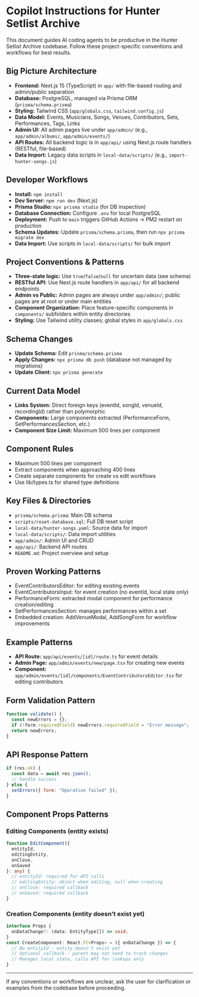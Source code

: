 # Copilot Instructions for Hunter Setlist Archive

This document guides AI coding agents to be productive in the Hunter Setlist Archive codebase. Follow these project-specific conventions and workflows for best results.

## Big Picture Architecture
- **Frontend:** Next.js 15 (TypeScript) in `app/` with file-based routing and admin/public separation
- **Database:** PostgreSQL, managed via Prisma ORM (`prisma/schema.prisma`)
- **Styling:** Tailwind CSS (`app/globals.css`, `tailwind.config.js`)
- **Data Model:** Events, Musicians, Songs, Venues, Contributors, Sets, Performances, Tags, Links
- **Admin UI:** All admin pages live under `app/admin/` (e.g., `app/admin/albums/`, `app/admin/events/`)
- **API Routes:** All backend logic is in `app/api/` using Next.js route handlers (RESTful, file-based)
- **Data Import:** Legacy data scripts in `local-data/scripts/` (e.g., `import-hunter-songs.js`)

## Developer Workflows
- **Install:** `npm install`
- **Dev Server:** `npm run dev` (Next.js)
- **Prisma Studio:** `npx prisma studio` (for DB inspection)
- **Database Connection:** Configure `.env` for local PostgreSQL
- **Deployment:** Push to `main` triggers GitHub Actions → PM2 restart on production
- **Schema Updates:** Update `prisma/schema.prisma`, then run `npx prisma migrate dev`
- **Data Import:** Use scripts in `local-data/scripts/` for bulk import

## Project Conventions & Patterns
- **Three-state logic:** Use `true`/`false`/`null` for uncertain data (see schema)
- **RESTful API:** Use Next.js route handlers in `app/api/` for all backend endpoints
- **Admin vs Public:** Admin pages are always under `app/admin/`; public pages are at root or under main entities
- **Component Organization:** Place feature-specific components in `components/` subfolders within entity directories
- **Styling:** Use Tailwind utility classes; global styles in `app/globals.css`

## Schema Changes
- **Update Schema:** Edit `prisma/schema.prisma` 
- **Apply Changes:** `npx prisma db push` (database not managed by migrations)
- **Update Client:** `npx prisma generate`

## Current Data Model
- **Links System:** Direct foreign keys (eventId, songId, venueId, recordingId) rather than polymorphic
- **Components:** Large components extracted (PerformanceForm, SetPerformancesSection, etc.)
- **Component Size Limit:** Maximum 500 lines per component

## Component Rules
- Maximum 500 lines per component
- Extract components when approaching 400 lines  
- Create separate components for create vs edit workflows
- Use lib/types.ts for shared type definitions

## Key Files & Directories
- `prisma/schema.prisma`: Main DB schema
- `scripts/reset-database.sql`: Full DB reset script
- `local-data/hunter-songs.yaml`: Source data for import
- `local-data/scripts/`: Data import utilities
- `app/admin/`: Admin UI and CRUD
- `app/api/`: Backend API routes
- `README.md`: Project overview and setup

## Proven Working Patterns
- EventContributorsEditor: for editing existing events
- EventContributorsInput: for event creation (no eventId, local state only)
- PerformanceForm: extracted modal component for performance creation/editing
- SetPerformancesSection: manages performances within a set
- Embedded creation: AddVenueModal, AddSongForm for workflow improvements

## Example Patterns
- **API Route:** `app/api/events/[id]/route.ts` for event details
- **Admin Page:** `app/admin/events/new/page.tsx` for creating new events
- **Component:** `app/admin/events/[id]/components/EventContributorsEditor.tsx` for editing contributors


## Form Validation Pattern
```javascript
function validate() {
  const newErrors = {};
  if (!form.requiredField) newErrors.requiredField = "Error message";
  return newErrors;
}
```

## API Response Pattern  
```javascript
if (res.ok) {
  const data = await res.json();
  // handle success
} else {
  setErrors({ form: "Operation failed" });
}
```

## Component Props Patterns

### Editing Components (entity exists)
```typescript
function EditComponent({ 
  entityId, 
  editingEntity, 
  onClose, 
  onSaved 
}: any) {
  // entityId: required for API calls
  // editingEntity: object when editing, null when creating
  // onClose: required callback
  // onSaved: required callback
}
```

### Creation Components (entity doesn't exist yet)
```typescript
interface Props {
  onDataChange?: (data: EntityType[]) => void;
}
const CreateComponent: React.FC<Props> = ({ onDataChange }) => {
  // No entityId - entity doesn't exist yet
  // Optional callback - parent may not need to track changes
  // Manages local state, calls API for lookups only
}
```

---

If any conventions or workflows are unclear, ask the user for clarification or examples from the codebase before proceeding.

